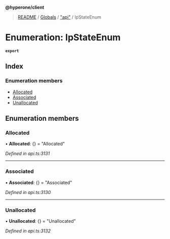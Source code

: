 **@hyperone/client**

> [README](../README.md) / [Globals](../globals.md) / ["api"](../modules/_api_.md) / IpStateEnum

# Enumeration: IpStateEnum

**`export`** 

## Index

### Enumeration members

* [Allocated](_api_.ipstateenum.md#allocated)
* [Associated](_api_.ipstateenum.md#associated)
* [Unallocated](_api_.ipstateenum.md#unallocated)

## Enumeration members

### Allocated

•  **Allocated**: {} = "Allocated"

*Defined in api.ts:3131*

___

### Associated

•  **Associated**: {} = "Associated"

*Defined in api.ts:3130*

___

### Unallocated

•  **Unallocated**: {} = "Unallocated"

*Defined in api.ts:3132*
